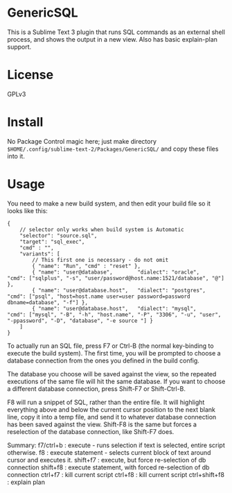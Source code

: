 GenericSQL
==========
This is a Sublime Text 3 plugin that runs SQL commands as an external shell process,
and shows the output in a new view. Also has basic explain-plan support.


License
=======
GPLv3


Install
=======
No Package Control magic here; just make directory `$HOME/.config/sublime-text-2/Packages/GenericSQL/` and copy these files into it.


Usage
=====
You need to make a new build system, and then edit your build file so it looks like this:

    {
        // selector only works when build system is Automatic
        "selector": "source.sql",
        "target": "sql_exec",
        "cmd" : "",
        "variants": [
            // This first one is necessary - do not omit
            { "name": "Run", "cmd" : "reset" },
            { "name": "user@database",        "dialect": "oracle",   "cmd": ["sqlplus", "-s", "user/password@host.name:1521/database", "@"] },
            { "name": "user@database.host",   "dialect": "postgres", "cmd": ["psql", "host=host.name user=user password=password dbname=database", "-f"] },
            { "name": "user@database.host",   "dialect": "mysql",    "cmd": ["mysql", "-B", "-h", "host.name", "-P", "3306", "-u", "user", "-ppassword", "-D", "database", "-e source "] }
        ]
    }

To actually run an SQL file, press F7 or Ctrl-B (the normal key-binding to execute the build system).
The first time, you will be prompted to choose a database connection from the ones you defined in the build config.

The database you choose will be saved against the view, so the repeated executions of the same file
will hit the same database. If you want to choose a different database connection, press Shift-F7
or Shift-Ctrl-B.

F8 will run a snippet of SQL, rather than the entire file. It will highlight everything above and
below the current cursor position to the next blank line, copy it into a temp file,
and send it to whatever database connection has been saved against the view.
Shift-F8 is the same but forces a reselection of the database connection, like Shift-F7 does.


Summary:
f7/ctrl+b     : execute - runs selection if text is selected, entire script otherwise.
f8            : execute statement - selects current block of text around cursor and executes it.
shift+f7      : execute, but force re-selection of db connection
shift+f8      : execute statement, with forced re-selection of db connection
ctrl+f7       : kill current script
ctrl+f8       : kill current script
ctrl+shift+f8 : explain plan

